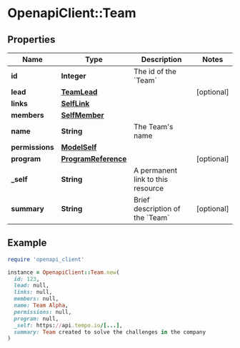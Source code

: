# OpenapiClient::Team

## Properties

| Name | Type | Description | Notes |
| ---- | ---- | ----------- | ----- |
| **id** | **Integer** | The id of the &#x60;Team&#x60; |  |
| **lead** | [**TeamLead**](TeamLead.md) |  | [optional] |
| **links** | [**SelfLink**](SelfLink.md) |  |  |
| **members** | [**SelfMember**](SelfMember.md) |  |  |
| **name** | **String** | The Team&#39;s name |  |
| **permissions** | [**ModelSelf**](ModelSelf.md) |  |  |
| **program** | [**ProgramReference**](ProgramReference.md) |  | [optional] |
| **_self** | **String** | A permanent link to this resource |  |
| **summary** | **String** | Brief description of the &#x60;Team&#x60; | [optional] |

## Example

```ruby
require 'openapi_client'

instance = OpenapiClient::Team.new(
  id: 123,
  lead: null,
  links: null,
  members: null,
  name: Team Alpha,
  permissions: null,
  program: null,
  _self: https://api.tempo.io/[...],
  summary: Team created to solve the challenges in the company
)
```

